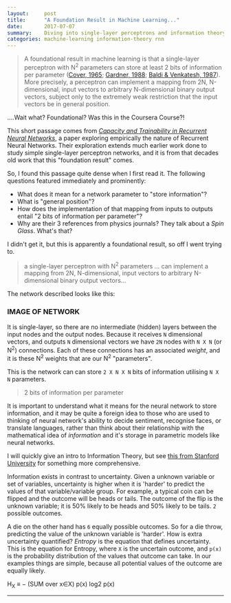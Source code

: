 ```yaml
---
layout:     post
title:      "A Foundation Result in Machine Learning..."
date:       2017-07-07
summary:    Diving into single-layer perceptrons and information theory
categories: machine-learning information-theory rnn
---
```


> A foundational result in machine learning is that a single-layer perceptron with N<sup>2</sup> parameters can store at least 2 bits of information per parameter ([Cover, 1965](http://webcourse.cs.technion.ac.il/236941/Winter2012-2013/ho/WCFiles/Cover65.pdf); [Gardner, 1988](http://iopscience.iop.org/article/10.1088/0305-4470/21/1/030/pdf); [Baldi & Venkatesh, 1987](https://journals.aps.org/prl/abstract/10.1103/PhysRevLett.58.913)). More precisely, a perceptron can implement a mapping from 2N, N-dimensional, input vectors to arbitrary N-dimensional binary output vectors, subject only to the extremely weak restriction that the input vectors be in general position.

....Wait what? Foundational? Was this in the Coursera Course?!

This short passage comes from [*Capacity and Trainability in Recurrent Neural Networks*](https://arxiv.org/pdf/1611.09913.pdf), a paper exploring empirically the nature of Recurrent Neural Networks. Their exploration extends much earlier work done to study simple single-layer perceptron networks, and it is from that decades old work that this "foundation result" comes.

So, I found this passage quite dense when I first read it. The following questions featured immediately and prominently:

* What does it mean for a network parameter to "store information"?
* What is "general position"?
* How does the implementation of that mapping from inputs to outputs entail "2 bits of information per parameter"?
* Why are their 3 references from physics journals? They talk about a *Spin Glass*. What's that?

I didn't get it, but this is apparently a foundational result, so off I went trying to.

>  a single-layer perceptron with N<sup>2</sup> parameters ... can implement a mapping from 2N, N-dimensional, input vectors to arbitrary N-dimensional binary output vectors...

The network described looks like this:

### IMAGE OF NETWORK

It is single-layer, so there are no intermediate (hidden) layers between the input nodes and the output nodes. Because it receives `N` dimensional vectors, and outputs `N` dimensional vectors we have `2N` nodes with `N X N` (or N<sup>2</sup>) connections. Each of these connections has an associated *weight*, and it is these N<sup>2</sup> weights that are our N<sup>2</sup> "parameters".

This is the network can can store `2 X N X N` bits of information utilising `N X N` parameters.

> 2 bits of information per parameter

It is important to understand what it means for the neural network to store information, and it may be quite a foreign idea to those who are used to thinking of neural network's ability to decide sentiment, recognise faces, or translate languages, rather than think about their relationship with the mathematical idea of *information* and it's storage in parametric models like neural networks.

I will quickly give an intro to Information Theory, but see [this from Stanford University](https://web.stanford.edu/~montanar/RESEARCH/BOOK/partA.pdf) for something more comprehensive.

Information exists in contrast to uncertainty. Given a unknown variable or set of variables, uncertainty is higher when it is 'harder' to predict the values of that variable/variable group. For example, a typical coin can be flipped and the outcome will be heads or tails. The outcome of the flip is the unknown variable; it is 50% likely to be heads and 50% likely to be tails. `2` possible outcomes.

A die on the other hand has `6` equally possible outcomes. So for a die throw, predicting the value of the unknown variable is 'harder'. How is extra uncertainty quantified? *Entropy* is the equation that defines uncertainty. This is the equation for Entropy, where `X` is the uncertain outcome, and `p(x)` is the probability distribution of the values that outcome can take. In our examples things are simple, because all potential values of the outcome are equally likely.

H<sub>X</sub> ≡ − (SUM over x∈X) p(x) log2 p(x)





------
